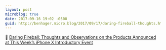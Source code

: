 ```yaml
---
layout: post
microblog: true
date: 2017-09-16 19:02 -0500
guid: http://benhager.micro.blog/2017/09/17/daring-fireball-thoughts.html
---
```

📱 [Daring Fireball: Thoughts and Observations on the Products Announced at This Week’s iPhone X Introductory Event](https://daringfireball.net/2017/09/iphone_x_event_thoughts_and_observations)
